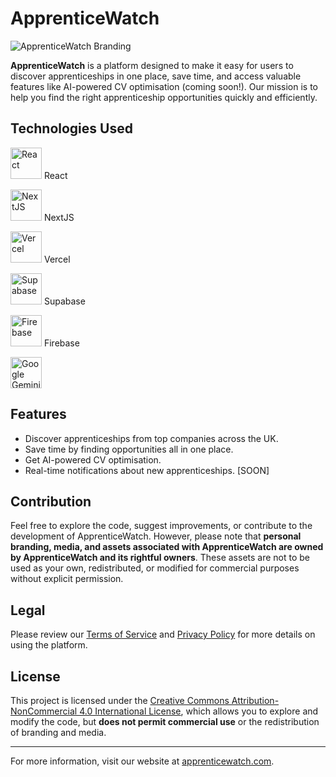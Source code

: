 # ApprenticeWatch

![ApprenticeWatch Branding](https://apprenticewatch.com/media/apprentice-watch.png)

**ApprenticeWatch** is a platform designed to make it easy for users to discover apprenticeships in one place, save time, and access valuable features like AI-powered CV optimisation (coming soon!). Our mission is to help you find the right apprenticeship opportunities quickly and efficiently.

## Technologies Used

<img src="https://upload.wikimedia.org/wikipedia/commons/a/a7/React-icon.svg" alt="React" width="50" height="50"/> React

<img src="https://images-cdn.openxcell.com/wp-content/uploads/2024/07/24154156/dango-inner-2.webp" alt="NextJS" height="50"/> NextJS

<img src="https://github.com/user-attachments/assets/e9a0757e-1c79-4bf5-8f85-7f027147d7fa" alt="Vercel" height="50"/> Vercel

<img src="https://avatars.githubusercontent.com/u/54469796?s=400&v=4" alt="Supabase" width="50" height="50"/> Supabase

<img src="https://firebase.google.com/static/images/brand-guidelines/logo-logomark.png" alt="Firebase" width="50" height="50"/> Firebase

<img src="https://upload.wikimedia.org/wikipedia/commons/thumb/8/8a/Google_Gemini_logo.svg/2560px-Google_Gemini_logo.svg.png" alt="Google Gemini" height="50"/> 

## Features

- Discover apprenticeships from top companies across the UK.
- Save time by finding opportunities all in one place.
- Get AI-powered CV optimisation.
- Real-time notifications about new apprenticeships. [SOON]

## Contribution

Feel free to explore the code, suggest improvements, or contribute to the development of ApprenticeWatch. However, please note that **personal branding, media, and assets associated with ApprenticeWatch are owned by ApprenticeWatch and its rightful owners**. These assets are not to be used as your own, redistributed, or modified for commercial purposes without explicit permission.

## Legal

Please review our [Terms of Service](https://apprenticewatch.com/terms) and [Privacy Policy](https://apprenticewatch.com/privacy) for more details on using the platform.

## License

This project is licensed under the [Creative Commons Attribution-NonCommercial 4.0 International License](https://creativecommons.org/licenses/by-nc/4.0/), which allows you to explore and modify the code, but **does not permit commercial use** or the redistribution of branding and media.

---

For more information, visit our website at [apprenticewatch.com](https://apprenticewatch.com).
